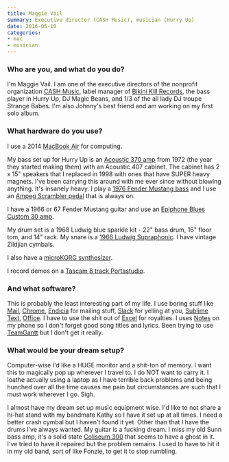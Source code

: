 ```yaml
---
title: Maggie Vail
summary: Executive director (CASH Music), musician (Hurry Up)
date: 2016-05-10
categories:
- mac
- musician
---
```


### Who are you, and what do you do?

I'm Maggie Vail. I am one of the executive directors of the nonprofit organization [CASH Music][cash-music], label manager of [Bikini Kill Records](http://www.bikinikill.com/ "A record label."), the bass player in Hurry Up, DJ Magic Beans, and 1/3 of the all lady DJ troupe Strange Babes. I'm also Johnny's best friend and am working on my first solo album.

### What hardware do you use?

I use a 2014 [MacBook Air][macbook-air] for computing.

My bass set up for Hurry Up is an [Acoustic 370 amp][370] from 1972 (the year they started making them) with an Acoustic 407 cabinet. The cabinet has 2 x 15" speakers that I replaced in 1998 with ones that have SUPER heavy magnets. I've been carrying this around with me ever since without blowing anything. It's insanely heavy. I play a [1976 Fender Mustang bass][mustang] and I use an [Ampeg Scrambler pedal][scrambler] that is always on.

I have a 1966 or 67 Fender Mustang guitar and use an [Epiphone Blues Custom 30 amp][blues-custom-30].

My drum set is a 1968 Ludwig blue sparkle kit - 22" bass drum, 16" floor tom, and 14" rack. My snare is a [1966 Ludwig Supraphonic][supraphonic]. I have vintage Zildjian cymbals.

I also have a [microKORG synthesizer][microkorg].

I record demos on a [Tascam 8 track Portastudio][dp-008].

### And what software?

This is probably the least interesting part of my life. I use boring stuff like [Mail][], [Chrome][], [Endicia][] for mailing stuff, [Slack][] for yelling at you, [Sublime Text][sublime-text], [Office][]. I have to use the shit out of [Excel][] for royalties. I uses [Notes][notes-ios] on my phone so I don't forget good song titles and lyrics. Been trying to use [TeamGantt][] but I don't get it really.

### What would be your dream setup?

Computer-wise I'd like a HUGE monitor and a shit-ton of memory. I want this to magically pop up wherever I travel to. I do NOT want to carry it. I loathe actually using a laptop as I have terrible back problems and being hunched over all the time causes me pain but circumstances are such that I must work wherever I go. Sigh. 

I almost have my dream set up music equipment wise. I'd like to not share a hi-hat stand with my bandmate Kathy so I have it set up at all times. I need a better crash cymbal but I haven't found it yet. Other than that I have the drums I've always wanted. My guitar is a fucking dream. I miss my old Sunn bass amp, it's a solid state [Coliseum 300][coliseum-300] that seems to have a ghost in it. I've tried to have it repaired but the problem remains. I used to have to hit it in my old band, sort of like Fonzie, to get it to stop rumbling.

[370]: http://web.archive.org/web/20160829111144/https://www.amazon.com/Acoustic-370-Bass-Amplifier-Cabinet/dp/B00DH05L54 "A guitar amp."
[blues-custom-30]: https://www.epiphone.com/News-Features/News/2006/The-Blues-Custom-30--Great-Tone-Killer-Looks-And-S.aspx "A guitar amp."
[cash-music]: https://cashmusic.org/ "An open source platform for musicians."
[chrome]: https://www.google.com/intl/en/chrome/ "A WebKit-based browser, where each tab runs in its own thread."
[coliseum-300]: http://johnkvintageguitars.homestead.com/SunnColiseum.html "A bass amp."
[dp-008]: http://tascam.com/jp/product/dp-008/ "A portable 8-track recorder."
[endicia]: https://www.endicia.com/segments/all-products/endicia-for-mac/ "Label, tracking and postage software."
[excel]: https://www.microsoft.com/en-us/microsoft-365/excel "A spreadsheet application."
[macbook-air]: https://www.apple.com/macbook-air/ "A very thin laptop."
[mail]: https://en.wikipedia.org/wiki/Mail_(application) "The default Mac OS X mail client."
[microkorg]: https://www.korg.com/us/products/synthesizers/microkorg/ "A synthesizer."
[mustang]: https://en.wikipedia.org/wiki/Fender_Mustang "An electric guitar."
[notes-ios]: https://en.wikipedia.org/wiki/Notes_(application) "A built-in note-taking app."
[office]: https://www.microsoft.com/en-us/microsoft-365 "An office productivity suite."
[scrambler]: https://analogman.com/scramblr.htm "A guitar pedal."
[slack]: https://slack.com/intl/ja-jp/ "A collaboration service."
[sublime-text]: http://www.sublimetext.com/ "A coder's text editor."
[supraphonic]: https://www.ludwig-drums.com/en-us/ludwig/products/snare-drums/supraphonic "A snare drum."
[teamgantt]: https://www.teamgantt.com/ "Web-based Gantt chart software."

